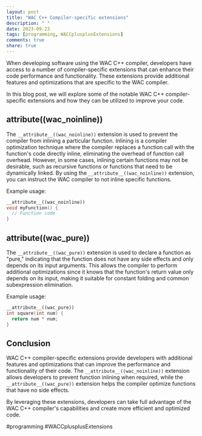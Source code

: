 ```yaml
---
layout: post
title: "WAC C++ Compiler-specific extensions"
description: " "
date: 2023-09-23
tags: [programming, WACCplusplusExtensions]
comments: true
share: true
---
```


When developing software using the WAC C++ compiler, developers have access to a number of compiler-specific extensions that can enhance their code performance and functionality. These extensions provide additional features and optimizations that are specific to the WAC compiler.

In this blog post, we will explore some of the notable WAC C++ compiler-specific extensions and how they can be utilized to improve your code.

## __attribute__((wac_noinline))

The `__attribute__((wac_noinline))` extension is used to prevent the compiler from inlining a particular function. Inlining is a compiler optimization technique where the compiler replaces a function call with the function's code directly inline, eliminating the overhead of function call overhead. However, in some cases, inlining certain functions may not be desirable, such as recursive functions or functions that need to be dynamically linked. By using the `__attribute__((wac_noinline))` extension, you can instruct the WAC compiler to not inline specific functions.

Example usage:

```cpp
__attribute__((wac_noinline))
void myFunction() {
  // Function code
}
```

## __attribute__((wac_pure))

The `__attribute__((wac_pure))` extension is used to declare a function as "pure," indicating that the function does not have any side effects and only depends on its input arguments. This allows the compiler to perform additional optimizations since it knows that the function's return value only depends on its input, making it suitable for constant folding and common subexpression elimination.

Example usage:

```cpp
__attribute__((wac_pure))
int square(int num) {
  return num * num;
}
```

## Conclusion

WAC C++ compiler-specific extensions provide developers with additional features and optimizations that can improve the performance and functionality of their code. The `__attribute__((wac_noinline))` extension allows developers to prevent function inlining when required, while the `__attribute__((wac_pure))` extension helps the compiler optimize functions that have no side effects.

By leveraging these extensions, developers can take full advantage of the WAC C++ compiler's capabilities and create more efficient and optimized code.

#programming #WACCplusplusExtensions